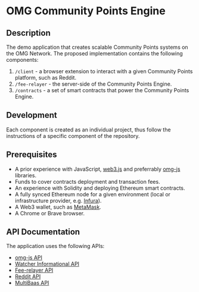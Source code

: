 # OMG Community Points Engine

## Description

The demo application that creates scalable Community Points systems on the OMG Network. The proposed implementation contains the following components:

1. `/client` - a browser extension to interact with a given Community Points platform, such as Reddit.
2. `/fee-relayer` - the server-side of the Community Points Engine.
3. `/contracts` - a set of smart contracts that power the Community Points Engine.

## Development

Each component is created as an individual project, thus follow the instructions of a specific component of the repository.

## Prerequisites

- A prior experience with JavaScript, [web3.js](https://github.com/ethereum/web3.js) and preferrably [omg-js](https://github.com/omgnetwork/omg-js) libraries.
- Funds to cover contracts deployment and transaction fees.
- An experience with Solidity and deploying Ethereum smart contracts.
- A fully synced Ethereum node for a given environment (local or infrastructure provider, e.g. [Infura](https://infura.io/)).
- A Web3 wallet, such as [MetaMask](https://metamask.io/).
- A Chrome or Brave browser.

## API Documentation

The application uses the following APIs:
- [omg-js API](https://docs.omg.network/omg-js)
- [Watcher Informational API](https://docs.omg.network/elixir-omg/docs-ui/?urls.primaryName=master%2Finfo_api_specs)
- [Fee-relayer API](https://github.com/omgnetwork/community-points/blob/master/fee-relayer/swagger/swagger.yaml)
- [Reddit API](https://www.reddit.com/dev/api/)
- [MultiBaas API](https://www.curvegrid.com/)